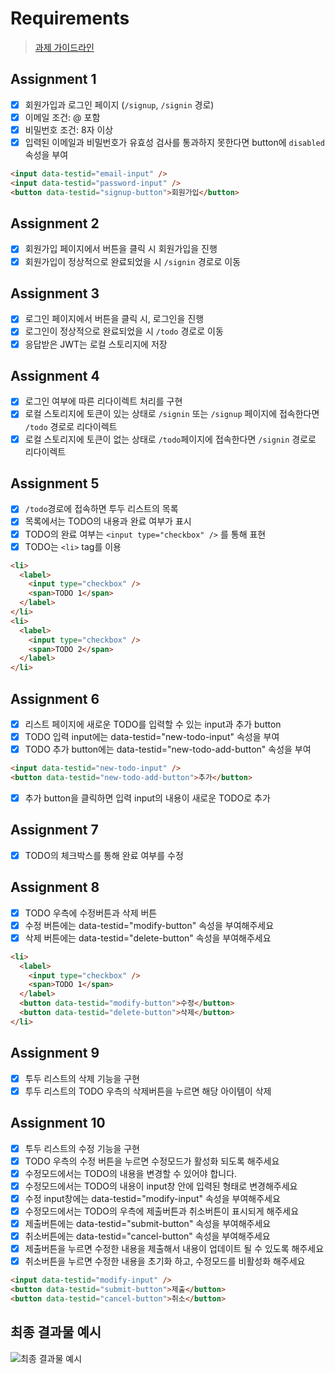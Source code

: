 # Requirements

> [과제 가이드라인](https://github.com/walking-sunset/selection-task)

## Assignment 1

- [x] 회원가입과 로그인 페이지 (`/signup`, `/signin` 경로)
- [x] 이메일 조건: @ 포함
- [x] 비밀번호 조건: 8자 이상
- [x] 입력된 이메일과 비밀번호가 유효성 검사를 통과하지 못한다면 button에 `disabled` 속성을 부여

```html
<input data-testid="email-input" />
<input data-testid="password-input" />
<button data-testid="signup-button">회원가입</button>
```

## Assignment 2

- [x] 회원가입 페이지에서 버튼을 클릭 시 회원가입을 진행
- [x] 회원가입이 정상적으로 완료되었을 시 `/signin` 경로로 이동

## Assignment 3

- [x] 로그인 페이지에서 버튼을 클릭 시, 로그인을 진행
- [x] 로그인이 정상적으로 완료되었을 시 `/todo` 경로로 이동
- [x] 응답받은 JWT는 로컬 스토리지에 저장

## Assignment 4

- [x] 로그인 여부에 따른 리다이렉트 처리를 구현
- [x] 로컬 스토리지에 토큰이 있는 상태로 `/signin` 또는 `/signup` 페이지에 접속한다면 `/todo` 경로로 리다이렉트
- [x] 로컬 스토리지에 토큰이 없는 상태로 `/todo`페이지에 접속한다면 `/signin` 경로로 리다이렉트

## Assignment 5

- [x] `/todo`경로에 접속하면 투두 리스트의 목록
- [x] 목록에서는 TODO의 내용과 완료 여부가 표시
- [x] TODO의 완료 여부는 `<input type="checkbox" />` 를 통해 표현
- [x] TODO는 `<li>` tag를 이용

```html
<li>
  <label>
    <input type="checkbox" />
    <span>TODO 1</span>
  </label>
</li>
<li>
  <label>
    <input type="checkbox" />
    <span>TODO 2</span>
  </label>
</li>
```

## Assignment 6

- [x] 리스트 페이지에 새로운 TODO를 입력할 수 있는 input과 추가 button
- [x] TODO 입력 input에는 data-testid="new-todo-input" 속성을 부여
- [x] TODO 추가 button에는 data-testid="new-todo-add-button" 속성을 부여

```html
<input data-testid="new-todo-input" />
<button data-testid="new-todo-add-button">추가</button>
```

- [x] 추가 button을 클릭하면 입력 input의 내용이 새로운 TODO로 추가

## Assignment 7

- [x] TODO의 체크박스를 통해 완료 여부를 수정

## Assignment 8

- [x] TODO 우측에 수정버튼과 삭제 버튼
- [x] 수정 버튼에는 data-testid="modify-button" 속성을 부여해주세요
- [x] 삭제 버튼에는 data-testid="delete-button" 속성을 부여해주세요

```html
<li>
  <label>
    <input type="checkbox" />
    <span>TODO 1</span>
  </label>
  <button data-testid="modify-button">수정</button>
  <button data-testid="delete-button">삭제</button>
</li>
```

## Assignment 9

- [x] 투두 리스트의 삭제 기능을 구현
- [x] 투두 리스트의 TODO 우측의 삭제버튼을 누르면 해당 아이템이 삭제

## Assignment 10

- [x] 투두 리스트의 수정 기능을 구현
- [x] TODO 우측의 수정 버튼을 누르면 수정모드가 활성화 되도록 해주세요
- [x] 수정모드에서는 TODO의 내용을 변경할 수 있어야 합니다.
- [x] 수정모드에서는 TODO의 내용이 input창 안에 입력된 형태로 변경해주세요
- [x] 수정 input창에는 data-testid="modify-input" 속성을 부여해주세요
- [x] 수정모드에서는 TODO의 우측에 제출버튼과 취소버튼이 표시되게 해주세요
- [x] 제출버튼에는 data-testid="submit-button" 속성을 부여해주세요
- [x] 취소버튼에는 data-testid="cancel-button" 속성을 부여해주세요
- [x] 제출버튼을 누르면 수정한 내용을 제출해서 내용이 업데이트 될 수 있도록 해주세요
- [x] 취소버튼을 누르면 수정한 내용을 초기화 하고, 수정모드를 비활성화 해주세요

```html
<input data-testid="modify-input" />
<button data-testid="submit-button">제출</button>
<button data-testid="cancel-button">취소</button>
```

## 최종 결과물 예시

![최종 결과물 예시](https://user-images.githubusercontent.com/110355087/214471527-bd8037b9-f2dd-4db0-ade0-3d5ce27a6c0c.gif)
